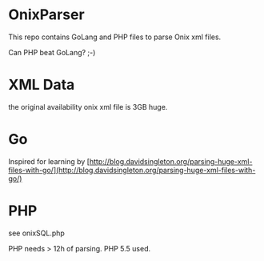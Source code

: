 # OnixParser

This repo contains GoLang and PHP files to parse Onix xml files.

Can PHP beat GoLang? ;-)

# XML Data

the original availability onix xml file is 3GB huge.

# Go

Inspired for learning by [http://blog.davidsingleton.org/parsing-huge-xml-files-with-go/](http://blog.davidsingleton.org/parsing-huge-xml-files-with-go/)

# PHP

see onixSQL.php

PHP needs > 12h of parsing. PHP 5.5 used.
